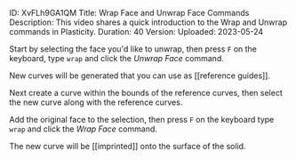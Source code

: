 ID: XvFLh9GA1QM
Title: Wrap Face and Unwrap Face Commands
Description: This video shares a quick introduction to the Wrap and Unwrap commands in Plasticity.
Duration: 40
Version: 
Uploaded: 2023-05-24

Start by selecting the face you'd like to unwrap, then press `F` on the keyboard, type `wrap` and click the *Unwrap Face*
command.

New curves will be generated that you can use as [[reference guides]].

Next create a curve within the bounds of the reference curves, then select the new curve along with the reference curves.

Add the original face to the selection, then press `F` on the keyboard type `wrap` and click the *Wrap Face* command.

The new curve will be [[imprinted]] onto the surface of the solid.
